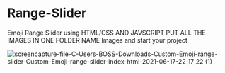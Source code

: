 # Range-Slider
Emoji Range Slider using HTML/CSS AND JAVSCRIPT
PUT ALL THE IMAGES IN ONE FOLDER NAME Images
and start your project


![screencapture-file-C-Users-BOSS-Downloads-Custom-Emoji-range-slider-Custom-Emoji-range-slider-index-html-2021-06-17-22_17_22 (1)](https://user-images.githubusercontent.com/84829659/123197611-60a6ef00-d4c9-11eb-84ce-93d345149c24.png)

